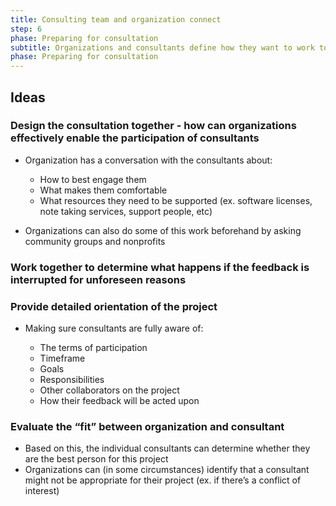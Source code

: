 ```yaml
---
title: Consulting team and organization connect
step: 6
phase: Preparing for consultation
subtitle: Organizations and consultants define how they want to work together.
phase: Preparing for consultation
---
```

## Ideas

### Design the consultation together - how can organizations effectively enable the participation of consultants

* Organization has a conversation with the consultants about:

  * How to best engage them
  * What makes them comfortable
  * What resources they need to be supported (ex. software licenses, note taking services,  support people, etc)
* Organizations can also do some of this work beforehand by asking community groups and nonprofits

### Work together to determine what happens if the feedback is interrupted for unforeseen reasons



### Provide detailed orientation of the project

* Making sure consultants are fully aware of:

  * The terms of participation
  * Timeframe
  * Goals
  * Responsibilities
  * Other collaborators on the project
  * How their feedback will be acted upon

### Evaluate the “fit” between organization and consultant

* Based on this, the individual consultants can determine whether they are the best person for this project
* Organizations can (in some circumstances) identify that a consultant might not be appropriate for their project (ex. if there’s a conflict of interest)
